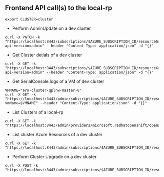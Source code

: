 ## Frontend API call(s) to the local-rp

```
export CLUSTER=cluster
```

* Perform AdminUpdate on a dev cluster
```
curl -X PATCH -k "https://localhost:8443/subscriptions/$AZURE_SUBSCRIPTION_ID/resourceGroups/$RESOURCEGROUP/providers/Microsoft.RedHatOpenShift/openShiftClusters/$CLUSTER?api-version=admin" --header "Content-Type: application/json" -d "{}"
```

* Get Cluster detials of a dev cluster
````
curl -X GET -k "https://localhost:8443/subscriptions/$AZURE_SUBSCRIPTION_ID/resourceGroups/$RESOURCEGROUP/providers/Microsoft.RedHatOpenShift/openShiftClusters/$CLUSTER?api-version=admin" --header "Content-Type: application/json" -d "{}"
````

* Get SerialConsole logs of a VM of dev cluster
```
VMNAME="aro-cluster-qplnw-master-0"
curl -X GET -k "https://localhost:8443/admin/subscriptions/$AZURE_SUBSCRIPTION_ID/resourceGroups/$RESOURCEGROUP/providers/Microsoft.RedHatOpenShift/openShiftClusters/$CLUSTER/serialconsole?vmName=$VMNAME" --header "Content-Type: application/json" -d "{}"
```

* List Clusters of a local-rp
```
curl -X GET -k "https://localhost:8443/admin/providers/microsoft.redhatopenshift/openshiftclusters"
```


* List cluster Azure Resources of a dev cluster
```
curl -X GET -k "https://localhost:8443/admin/subscriptions/$AZURE_SUBSCRIPTION_ID/resourceGroups/$RESOURCEGROUP/providers/Microsoft.RedHatOpenShift/openShiftClusters/$CLUSTER/resources"
```

* Perform Cluster Upgrade on a dev cluster
```
curl -X POST -k "https://localhost:8443/admin/subscriptions/$AZURE_SUBSCRIPTION_ID/resourceGroups/$RESOURCEGROUP/providers/Microsoft.RedHatOpenShift/openShiftClusters/$CLUSTER/upgrade"
```
